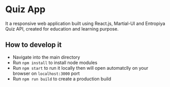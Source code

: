 # Quiz App

It a responsive web application built using React.js, Martial-UI and Entropiya Quiz API, created for education and learning purpose.


## How to develop it

- Navigate into the main directory
- Run `npm install` to install node modules
- Run `npm start` to run it locally then will open automatclly on your browser on `localhost:3000` port
- Run `npm run build` to create a production build

